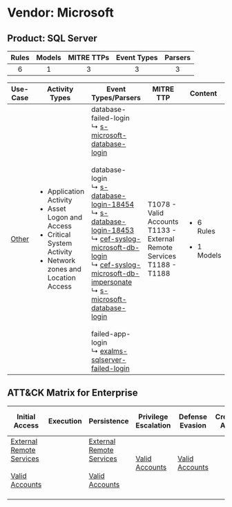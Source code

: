 Vendor: Microsoft
=================
Product: SQL Server
-------------------
| Rules | Models | MITRE TTPs | Event Types | Parsers |
|:-----:|:------:|:----------:|:-----------:|:-------:|
|   6   |   1    |     3      |      3      |    3    |

|               Use-Case                | Activity Types                                                                                                                                   | Event Types/Parsers                                                                                                                                                                                                                                                                                                                                                                                                                                                                                                                                                                                                                                                                                                                                   | MITRE TTP                                                                       | Content                                             |
|:-------------------------------------:| ------------------------------------------------------------------------------------------------------------------------------------------------ | ----------------------------------------------------------------------------------------------------------------------------------------------------------------------------------------------------------------------------------------------------------------------------------------------------------------------------------------------------------------------------------------------------------------------------------------------------------------------------------------------------------------------------------------------------------------------------------------------------------------------------------------------------------------------------------------------------------------------------------------------------- | ------------------------------------------------------------------------------- | --------------------------------------------------- |
| [Other](../UseCases/usecase_other.md) | <ul><li>Application Activity</li><li>Asset Logon and Access</li><li>Critical System Activity</li><li>Network zones and Location Access</li></ul> |  database-failed-login<br> ↳ [s-microsoft-database-login](../Parsers/parserContent_s-microsoft-database-login.md)<br><br> database-login<br> ↳ [s-database-login-18454](../Parsers/parserContent_s-database-login-18454.md)<br> ↳ [s-database-login-18453](../Parsers/parserContent_s-database-login-18453.md)<br> ↳ [cef-syslog-microsoft-db-login](../Parsers/parserContent_cef-syslog-microsoft-db-login.md)<br> ↳ [cef-syslog-microsoft-db-impersonate](../Parsers/parserContent_cef-syslog-microsoft-db-impersonate.md)<br> ↳ [s-microsoft-database-login](../Parsers/parserContent_s-microsoft-database-login.md)<br><br> failed-app-login<br> ↳ [exalms-sqlserver-failed-login](../Parsers/parserContent_exalms-sqlserver-failed-login.md)<br> | T1078 - Valid Accounts<br>T1133 - External Remote Services<br>T1188 - T1188<br> | <ul><li>6 Rules</li></ul><ul><li>1 Models</li></ul> |

ATT&CK Matrix for Enterprise
----------------------------
| Initial Access                                                                                                                                   | Execution | Persistence                                                                                                                                      | Privilege Escalation                                                | Defense Evasion                                                     | Credential Access | Discovery | Lateral Movement | Collection | Command and Control | Exfiltration | Impact |
| ------------------------------------------------------------------------------------------------------------------------------------------------ | --------- | ------------------------------------------------------------------------------------------------------------------------------------------------ | ------------------------------------------------------------------- | ------------------------------------------------------------------- | ----------------- | --------- | ---------------- | ---------- | ------------------- | ------------ | ------ |
| [External Remote Services](https://attack.mitre.org/techniques/T1133)<br><br>[Valid Accounts](https://attack.mitre.org/techniques/T1078)<br><br> |           | [External Remote Services](https://attack.mitre.org/techniques/T1133)<br><br>[Valid Accounts](https://attack.mitre.org/techniques/T1078)<br><br> | [Valid Accounts](https://attack.mitre.org/techniques/T1078)<br><br> | [Valid Accounts](https://attack.mitre.org/techniques/T1078)<br><br> |                   |           |                  |            |                     |              |        |